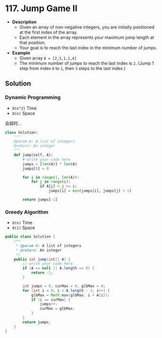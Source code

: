 # 117. Jump Game II

- **Description**
    - Given an array of non-negative integers, you are initially positioned at the first index of the array.
    - Each element in the array represents your maximum jump length at that position.
    - Your goal is to reach the last index in the minimum number of jumps.
- **Example**
    - Given array `A = [2,3,1,1,4]`
    - The minimum number of jumps to reach the last index is `2`. (Jump 1 step from index `0` to `1`, then `3` steps to the last index.)


## Solution

### Dynamic Programming

- `O(n^2)` Time
- `O(n)` Space

会超时...

```python
class Solution:
    """
    @param A: A list of integers
    @return: An integer
    """
    def jump(self, A):
        # write your code here
        jumps = [len(A)] * len(A)
        jumps[0] = 0

        for i in range(1, len(A)):
            for j in range(i):
                if A[j] + j >= i:
                    jumps[i] = min(jumps[i], jumps[j] + 1)

        return jumps[-1]
```

### Greedy Algorithm

- `O(n)` Time
- `O(1)` Space

```java
public class Solution {
    /**
     * @param A: A list of integers
     * @return: An integer
     */
    public int jump(int[] A) {
        // write your code here
        if (A == null || A.length == 0) {
            return -1;
        }

        int jumps = 0, curMax = 0, glbMax = 0;
        for (int i = 0; i < A.length - 1; i++) {
            glbMax = Math.max(glbMax, i + A[i]);
            if (i == curMax) {
                jumps++;
                curMax = glbMax;
            }
        }
        return jumps;
    }
}
```

